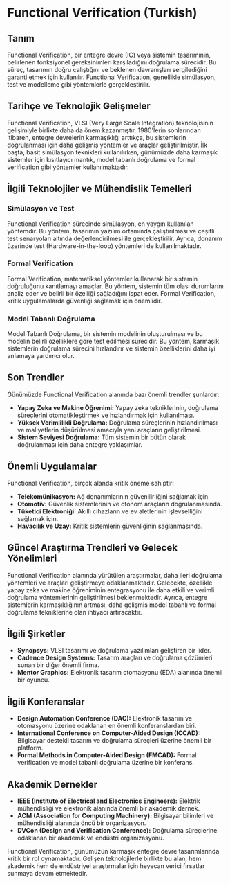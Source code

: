 # Functional Verification (Turkish)

## Tanım

Functional Verification, bir entegre devre (IC) veya sistemin tasarımının, belirlenen fonksiyonel gereksinimleri karşıladığını doğrulama sürecidir. Bu süreç, tasarımın doğru çalıştığını ve beklenen davranışları sergilediğini garanti etmek için kullanılır. Functional Verification, genellikle simülasyon, test ve modelleme gibi yöntemlerle gerçekleştirilir.

## Tarihçe ve Teknolojik Gelişmeler

Functional Verification, VLSI (Very Large Scale Integration) teknolojisinin gelişimiyle birlikte daha da önem kazanmıştır. 1980'lerin sonlarından itibaren, entegre devrelerin karmaşıklığı arttıkça, bu sistemlerin doğrulanması için daha gelişmiş yöntemler ve araçlar geliştirilmiştir. İlk başta, basit simülasyon teknikleri kullanılırken, günümüzde daha karmaşık sistemler için kısıtlayıcı mantık, model tabanlı doğrulama ve formal verification gibi yöntemler kullanılmaktadır.

## İlgili Teknolojiler ve Mühendislik Temelleri

### Simülasyon ve Test

Functional Verification sürecinde simülasyon, en yaygın kullanılan yöntemdir. Bu yöntem, tasarımın yazılım ortamında çalıştırılması ve çeşitli test senaryoları altında değerlendirilmesi ile gerçekleştirilir. Ayrıca, donanım üzerinde test (Hardware-in-the-loop) yöntemleri de kullanılmaktadır.

### Formal Verification

Formal Verification, matematiksel yöntemler kullanarak bir sistemin doğruluğunu kanıtlamayı amaçlar. Bu yöntem, sistemin tüm olası durumlarını analiz eder ve belirli bir özelliği sağladığını ispat eder. Formal Verification, kritik uygulamalarda güvenliği sağlamak için önemlidir.

### Model Tabanlı Doğrulama

Model Tabanlı Doğrulama, bir sistemin modelinin oluşturulması ve bu modelin belirli özelliklere göre test edilmesi sürecidir. Bu yöntem, karmaşık sistemlerin doğrulama sürecini hızlandırır ve sistemin özelliklerini daha iyi anlamaya yardımcı olur.

## Son Trendler

Günümüzde Functional Verification alanında bazı önemli trendler şunlardır:

- **Yapay Zeka ve Makine Öğrenimi:** Yapay zeka tekniklerinin, doğrulama süreçlerini otomatikleştirmek ve hızlandırmak için kullanılması.
- **Yüksek Verimlilikli Doğrulama:** Doğrulama süreçlerinin hızlandırılması ve maliyetlerin düşürülmesi amacıyla yeni araçların geliştirilmesi.
- **Sistem Seviyesi Doğrulama:** Tüm sistemin bir bütün olarak doğrulanması için daha entegre yaklaşımlar.

## Önemli Uygulamalar

Functional Verification, birçok alanda kritik öneme sahiptir:

- **Telekomünikasyon:** Ağ donanımlarının güvenilirliğini sağlamak için.
- **Otomotiv:** Güvenlik sistemlerinin ve otonom araçların doğrulanmasında.
- **Tüketici Elektroniği:** Akıllı cihazların ve ev aletlerinin işlevselliğini sağlamak için.
- **Havacılık ve Uzay:** Kritik sistemlerin güvenliğinin sağlanmasında.

## Güncel Araştırma Trendleri ve Gelecek Yönelimleri

Functional Verification alanında yürütülen araştırmalar, daha ileri doğrulama yöntemleri ve araçları geliştirmeye odaklanmaktadır. Gelecekte, özellikle yapay zeka ve makine öğreniminin entegrasyonu ile daha etkili ve verimli doğrulama yöntemlerinin geliştirilmesi beklenmektedir. Ayrıca, entegre sistemlerin karmaşıklığının artması, daha gelişmiş model tabanlı ve formal doğrulama tekniklerine olan ihtiyacı artıracaktır.

## İlgili Şirketler

- **Synopsys:** VLSI tasarımı ve doğrulama yazılımları geliştiren bir lider.
- **Cadence Design Systems:** Tasarım araçları ve doğrulama çözümleri sunan bir diğer önemli firma.
- **Mentor Graphics:** Elektronik tasarım otomasyonu (EDA) alanında önemli bir oyuncu.

## İlgili Konferanslar

- **Design Automation Conference (DAC):** Elektronik tasarım ve otomasyonu üzerine odaklanan en önemli konferanslardan biri.
- **International Conference on Computer-Aided Design (ICCAD):** Bilgisayar destekli tasarım ve doğrulama süreçleri üzerine önemli bir platform.
- **Formal Methods in Computer-Aided Design (FMCAD):** Formal verification ve model tabanlı doğrulama üzerine bir konferans.

## Akademik Dernekler

- **IEEE (Institute of Electrical and Electronics Engineers):** Elektrik mühendisliği ve elektronik alanında önemli bir akademik dernek.
- **ACM (Association for Computing Machinery):** Bilgisayar bilimleri ve mühendisliği alanında öncü bir organizasyon.
- **DVCon (Design and Verification Conference):** Doğrulama süreçlerine odaklanan bir akademik ve endüstri organizasyonu. 

Functional Verification, günümüzün karmaşık entegre devre tasarımlarında kritik bir rol oynamaktadır. Gelişen teknolojilerle birlikte bu alan, hem akademik hem de endüstriyel araştırmalar için heyecan verici fırsatlar sunmaya devam etmektedir.